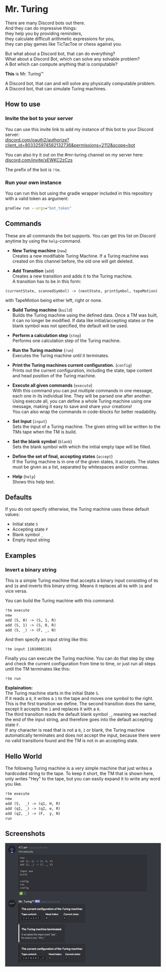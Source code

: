 # Mr. Turing

There are many Discord bots out there.  
And they can do impressive things:  
they help you by providing reminders,  
they calculate difficult arithmetic expressions for you,  
they can play games like TicTacToe or chess against you.  

But what about a Discord bot, that can do everything?  
What about a Discord Bot, which can solve any solvable problem?  
A Bot which can compute anything that is computable?  

**This** is Mr. Turing™  

A Discord bot, that can and will solve any physically computable problem.  
A Discord bot, that can simulate Turing machines.  


## How to use
### Invite the bot to your server
You can use this invite link to add my instance of this bot to your Discord server:  
[discord.com/oauth2/authorize?client_id=803325974582132736&permissions=2112&scope=bot](https://discord.com/oauth2/authorize?client_id=803325974582132736&permissions=2112&scope=bot)  

You can also try it out on the #mr-turing channel on my server here:  
[discord.com/invite/xEWKC2zCzs](https://discord.com/invite/xEWKC2zCzs)  

The prefix of the bot is `!tm`.  

### Run your own instance
You can run this bot using the gradle wrapper included in this repository with a valid token as argument:
```cmd
gradlew run --args="bot_token"
```

## Commands
These are all commands the bot supports. You can get this list on Discord anytime by using the `help`-command.

- **New Turing machine** (`new`)  
Creates a new modifiable Turing Machine. If a Turing machine was created on this channel before, the old one will get deleted.

- **Add Transition** (`add`)  
Creates a new transition and adds it to the Turing machine.  
A transition has to be in this form: 
```
(currentState, scannedSymbol) -> (nextState, printSymbol, tapeMotion)
```
with TapeMotion being either left, right or none.


- **Build Turing machine** (`build`)  
Builds the Turing machine using the defined data. Once a TM was built, it can no longer be modified. If data like initial/accepting states or the blank symbol was not specified, the default will be used.

- **Perform a calculation step** (`step`)  
Performs one calculation step of the Turing machine.

- **Run the Turing machine** (`run`)  
Executes the Turing machine until it terminates.

- **Print the Turing machines current configuration.** (`config`)  
Prints out the current configuration, including the state, tape content and head position of the Turing machine.

- **Execute all given commands** (`execute`)  
With this command you can put multiple commands in one message, each one in its individual line. They will be parsed one after another.  
Using execute all, you can define a whole Turing machine using one message, making it easy to save and share your creations!  
You can also wrap the commands in code-blocks for better readability.

- **Set Input** (`input`)  
Sets the input of a Turing machine. The given string will be written to the TMs tape when the TM is build.

- **Set the blank symbol** (`blank`)  
Sets the blank symbol with which the initial empty tape will be filled.

- **Define the set of final, accepting states** (`accept`)  
If the Turing machine is in one of the given states, it accepts. The states must be given as a list, separated by whitespaces and/or commas.

- **Help** (`help`)  
Shows this help text.

## Defaults
If you do not specify otherwise, the Turing machine uses these default values:
- Initial state `S`
- Accepting state `F`
- Blank symbol `_`
- Empty input string

## Examples
### Invert a binary string
This is a simple Turing machine that accepts a binary input consisting of `0`s and `1`s and inverts this binary string. Means it replaces all `0`s with `1`s and vice versa.  

You can build the Turing machine with this command:
```
!tm execute
new
add (S, 0) -> (S, 1, R)
add (S, 1) -> (S, 0, R)
add (S, _) -> (F, _, N)
```
And then specify an input string like this:
```
!tm input 11010001101
```
Finally you can execute the Turing machine. You can do that step by step and check the current configuration from time to time, or just run all steps until the TM terminates like this:
```
!tm run
```
**Explaination:**  
The Turing machine starts in the initial State `S`.  
If it reads a `0`, it writes a `1` to the tape and moves one symbol to the right. This is the first transition we define. The second transition does the same, except it accepts the `1` and replaces it with a `0`.  
The third transition reads the default blank symbol `_`, meaning we reached the end of the input string, and therefore goes into the default accepting state `F`.  
If any character is read that is not a `0`, `1` or blank, the Turing machine automatically terminates and does not accept the input, because there were no valid transitions found and the TM is not in an accepting state.

## Hello World
The following Turing machine is a very simple machine that just writes a hardcoded string to the tape. To keep it short, the TM that is shown here, only writes "Hey" to the tape, but you can easily expand it to write any word you like.  
```
!tm execute
new
add (S,  _) -> (q1, H, R)
add (q1, _) -> (q2, e, R)
add (q2, _) -> (F,  y, N)
run
```

## Screenshots
![A basic example that accepts a string of a's and replaces them with b's](img/Screenshot.png)
